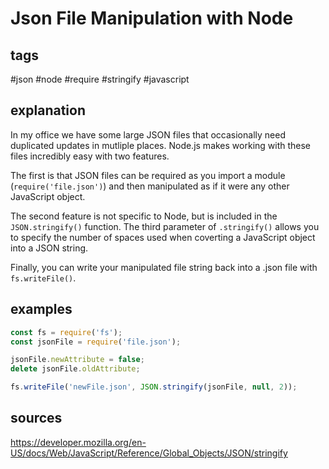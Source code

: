 # Json File Manipulation with Node
## tags
#json #node #require #stringify #javascript

## explanation
In my office we have some large JSON files that occasionally need duplicated updates in mutliple places. Node.js makes working with these files incredibly easy with two features. 

The first is that JSON files can be required as you import a module (`require('file.json')`) and then manipulated as if it were any other JavaScript object. 

The second feature is not specific to Node, but is included in the `JSON.stringify()` function. The third parameter of `.stringify()` allows you to specify the number of spaces used when coverting a JavaScript object into a JSON string.

Finally, you can write your manipulated file string back into a .json file with `fs.writeFile()`.

## examples
```javascript
const fs = require('fs');
const jsonFile = require('file.json');

jsonFile.newAttribute = false;
delete jsonFile.oldAttribute;

fs.writeFile('newFile.json', JSON.stringify(jsonFile, null, 2));
```


## sources
https://developer.mozilla.org/en-US/docs/Web/JavaScript/Reference/Global_Objects/JSON/stringify
